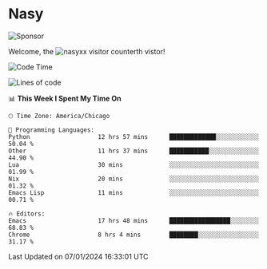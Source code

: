 # Nasy

<!--
<p align="center">
<img height="200" src="https://github-readme-stats.vercel.app/api?username=nasyxx&count_private=true&show_icons=true&theme=dracula&include_all_commits=true"/>
<img height="200" src="https://github-readme-stats.vercel.app/api/top-langs/?username=nasyxx&theme=dracula&hide=html,jupyter+notebook&count_private=true&show_icons=true"/>
</p>

  
----------------
-->

![Sponsor](https://img.shields.io/static/v1.svg?label=Sponsor&message=%E2%9D%A4&logo=GitHub&style=flat&color=pink)
 
Welcome, the ![nasyxx visitor counter](https://count.getloli.com/get/@nasyxx?theme=rule34)th vistor!
 
<!--START_SECTION:waka-->
![Code Time](http://img.shields.io/badge/Code%20Time-4%2C199%20hrs%2039%20mins-blue)

![Lines of code](https://img.shields.io/badge/From%20Hello%20World%20I%27ve%20Written-6.3%20million%20lines%20of%20code-blue)

📊 **This Week I Spent My Time On** 

```text
🕑︎ Time Zone: America/Chicago

💬 Programming Languages: 
Python                   12 hrs 57 mins      █████████████░░░░░░░░░░░░   50.04 % 
Other                    11 hrs 37 mins      ███████████░░░░░░░░░░░░░░   44.90 % 
Lua                      30 mins             ░░░░░░░░░░░░░░░░░░░░░░░░░   01.99 % 
Nix                      20 mins             ░░░░░░░░░░░░░░░░░░░░░░░░░   01.32 % 
Emacs Lisp               11 mins             ░░░░░░░░░░░░░░░░░░░░░░░░░   00.71 % 

🔥 Editors: 
Emacs                    17 hrs 48 mins      █████████████████░░░░░░░░   68.83 % 
Chrome                   8 hrs 4 mins        ████████░░░░░░░░░░░░░░░░░   31.17 % 
```


 Last Updated on 07/01/2024 16:33:01 UTC
<!--END_SECTION:waka-->

<!-- ![visitors](https://visitor-badge.laobi.icu/badge?page_id=nasyxx.nasyxx) -->
